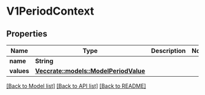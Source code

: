 # V1PeriodContext

## Properties

Name | Type | Description | Notes
------------ | ------------- | ------------- | -------------
**name** | **String** |  | 
**values** | [**Vec<crate::models::ModelPeriodValue>**](model.Value.md) |  | 

[[Back to Model list]](../README.md#documentation-for-models) [[Back to API list]](../README.md#documentation-for-api-endpoints) [[Back to README]](../README.md)


